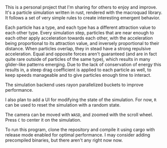 This is a personal project that I'm sharing for others to enjoy and improve. It's a particle simulation written in rust, rendered with the macroquad library. It follows a set of very simple rules to create interesting emergent behavior. 
  
Each particle has a type, and each type has a different attraction value to each other type. Every simulation step, particles that are near enough to each other apply acceleration towards each other, with the acceleration being proportional to its attraction value, and inversely proportional to their distance. When particles overlap, they in stead have a strong repulsive acceleration. Equal and opposite forces aren't guaranteed (and are in fact quite rare outside of particles of the same type), which results in many glider-like patterns emerging. Due to the lack of conservation of energy this results in, a steep drag coefficient is applied to each particle as well, to keep speeds manageable and to give particles enough time to interact. 

The simulation backend uses rayon parallelized buckets to improve performance. 

I also plan to add a UI for modifying the state of the simulation. For now, `R` can be used to reset the simulation with a random state. 

The camera can be moved with `WASD`, and zoomed with the scroll wheel. Press `C` to center it on the simulation. 

To run this program, clone the repository and compile it using cargo with release mode enabled for optimal performance. I may consider adding precompiled binaries, but there aren't any right now now. 
